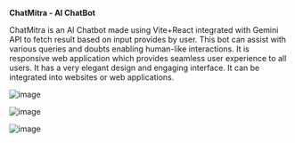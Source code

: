 **ChatMitra - AI ChatBot**

ChatMitra is an AI Chatbot made using Vite+React integrated with Gemini API to fetch result based on input provides by user. This bot can assist with various queries and doubts enabling human-like interactions. It is responsive web application which provides seamless user experience to all users. It has a very elegant design and engaging interface. It can be integrated into websites or web applications.



![image](https://github.com/user-attachments/assets/858e9394-2133-4145-8b29-6803ddb35d04)

![image](https://github.com/user-attachments/assets/0a130a46-5da7-4eb2-b003-d578b562f7c6)

![image](https://github.com/user-attachments/assets/2c3630fe-0536-4b29-9a66-a188ec256a89)
